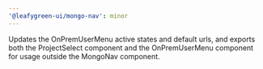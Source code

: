 ```yaml
---
'@leafygreen-ui/mongo-nav': minor
---
```


Updates the OnPremUserMenu active states and default urls, and exports both the ProjectSelect component and the OnPremUserMenu component for usage outside the MongoNav component.
